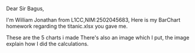 Dear Sir Bagus,

I'm William Jonathan from L1CC,NIM:2502045683,
Here is my BarChart homework regarding the titanic.xlsx you gave me.

These are the 5 charts i made
There's also an image which I put, the image explain how I did the calculations.
